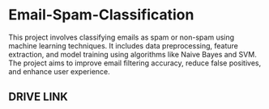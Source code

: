 # Email-Spam-Classification
This project involves classifying emails as spam or non-spam using machine learning techniques. It includes data preprocessing, feature extraction, and model training using algorithms like Naive Bayes and SVM. The project aims to improve email filtering accuracy, reduce false positives, and enhance user experience.
## DRIVE LINK
